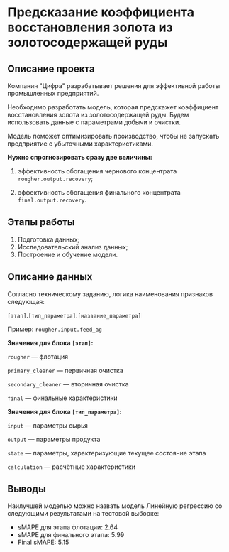 # Предсказание коэффициента восстановления золота из золотосодержащей руды
## Описание проекта
Компания "Цифра" разрабатывает решения для эффективной работы промышленных предприятий.

Необходимо разработать модель, которая предскажет коэффициент восстановления золота из золотосодержащей руды. Будем использовать данные с параметрами добычи и очистки. 

Модель поможет оптимизировать производство, чтобы не запускать предприятие с убыточными характеристиками.

**Нужно спрогнозировать сразу две величины:**

1.	эффективность обогащения чернового концентрата `rougher.output.recovery`;

2.	эффективность обогащения финального концентрата `final.output.recovery`.


## Этапы работы

1. Подготовка данных;
2. Исследовательский анализ данных;
3. Построение и обучение модели.

## Описание данных 
Согласно техническому заданию, логика наименования признаков следующая: 
    
`[этап]`.`[тип_параметра]`.`[название_параметра]`


Пример: `rougher.input.feed_ag`

**Значения для блока `[этап]`:**
    
`rougher` — флотация

`primary_cleaner` — первичная очистка

`secondary_cleaner` — вторичная очистка

`final` — финальные характеристики

**Значения для блока `[тип_параметра]`:**
    
`input` — параметры сырья

`output` — параметры продукта

`state` — параметры, характеризующие текущее состояние этапа

`calculation` — расчётные характеристики

## Выводы
Наилучшей моделью можно назвать модель Линейную регрессию со следующими результатами на тестовой выборке: 
    
- sMAPE для этапа флотации: 2.64
- sMAPE для финального этапа: 5.99
- Final sMAPE: 5.15
